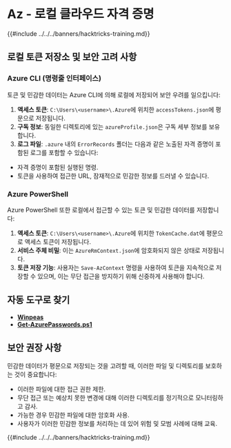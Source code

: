 # Az - 로컬 클라우드 자격 증명

{{#include ../../../banners/hacktricks-training.md}}

## 로컬 토큰 저장소 및 보안 고려 사항

### Azure CLI (명령줄 인터페이스)

토큰 및 민감한 데이터는 Azure CLI에 의해 로컬에 저장되어 보안 우려를 일으킵니다:

1. **액세스 토큰**: `C:\Users\<username>\.Azure`에 위치한 `accessTokens.json`에 평문으로 저장됩니다.
2. **구독 정보**: 동일한 디렉토리에 있는 `azureProfile.json`은 구독 세부 정보를 보유합니다.
3. **로그 파일**: `.azure` 내의 `ErrorRecords` 폴더는 다음과 같은 노출된 자격 증명이 포함된 로그를 포함할 수 있습니다:
- 자격 증명이 포함된 실행된 명령.
- 토큰을 사용하여 접근한 URL, 잠재적으로 민감한 정보를 드러낼 수 있습니다.

### Azure PowerShell

Azure PowerShell 또한 로컬에서 접근할 수 있는 토큰 및 민감한 데이터를 저장합니다:

1. **액세스 토큰**: `C:\Users\<username>\.Azure`에 위치한 `TokenCache.dat`에 평문으로 액세스 토큰이 저장됩니다.
2. **서비스 주체 비밀**: 이는 `AzureRmContext.json`에 암호화되지 않은 상태로 저장됩니다.
3. **토큰 저장 기능**: 사용자는 `Save-AzContext` 명령을 사용하여 토큰을 지속적으로 저장할 수 있으며, 이는 무단 접근을 방지하기 위해 신중하게 사용해야 합니다.

## 자동 도구로 찾기

- [**Winpeas**](https://github.com/carlospolop/PEASS-ng/tree/master/winPEAS/winPEASexe)
- [**Get-AzurePasswords.ps1**](https://github.com/NetSPI/MicroBurst/blob/master/AzureRM/Get-AzurePasswords.ps1)

## 보안 권장 사항

민감한 데이터가 평문으로 저장되는 것을 고려할 때, 이러한 파일 및 디렉토리를 보호하는 것이 중요합니다:

- 이러한 파일에 대한 접근 권한 제한.
- 무단 접근 또는 예상치 못한 변경에 대해 이러한 디렉토리를 정기적으로 모니터링하고 감사.
- 가능한 경우 민감한 파일에 대한 암호화 사용.
- 사용자가 이러한 민감한 정보를 처리하는 데 있어 위험 및 모범 사례에 대해 교육. 

{{#include ../../../banners/hacktricks-training.md}}

